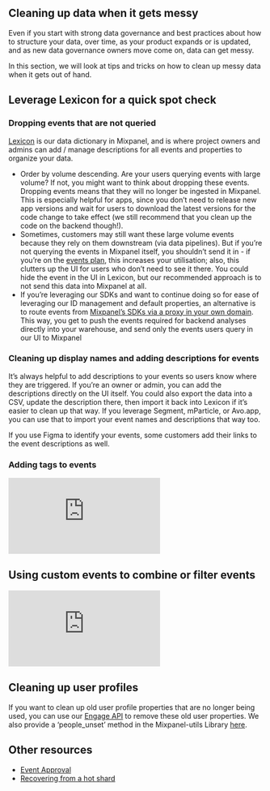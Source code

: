 ## Cleaning up data when it gets messy

Even if you start with strong data governance and best practices about how to structure your data, over time, as your product expands or is updated, and as new data governance owners move come on, data can get messy. 

In this section, we will look at tips and tricks on how to clean up messy data when it gets out of hand.

## Leverage Lexicon for a quick spot check

### Dropping events that are not queried

[Lexicon](/docs/admin/data-governance/lexicon) is our data dictionary in Mixpanel, and is where project owners and admins can add / manage descriptions for all events and properties to organize your data.

- Order by volume descending. Are your users querying events with large volume? If not, you might want to think about dropping these events. Dropping events means that they will no longer be ingested in Mixpanel. This is especially helpful for apps, since you don’t need to release new app versions and wait for users to download the latest versions for the code change to take effect (we still recommend that you clean up the code on the backend though!).
- Sometimes, customers may still want these large volume events because they rely on them downstream (via data pipelines). But if you’re not querying the events in Mixpanel itself, you shouldn’t send it in - if you’re on the [events plan](/docs/admin/pricing-and-plans/pricing#monthly-events-calculation), this increases your utilisation; also, this clutters up the UI for users who don’t need to see it there. You could hide the event in the UI in Lexicon, but our recommended approach is to not send this data into Mixpanel at all.
- If you’re leveraging our SDKs and want to continue doing so for ease of leveraging our ID management and default properties, an alternative is to route events from [Mixpanel’s SDKs via a proxy in your own domain](/docs/tracking/how-tos/tracking-via-proxy). This way, you get to push the events required for backend analyses directly into your warehouse, and send only the events users query in our UI to Mixpanel

### Cleaning up display names and adding descriptions for events

It’s always helpful to add descriptions to your events so users know where they are triggered. If you’re an owner or admin, you can add the descriptions directly on the UI itself. You could also export the data into a CSV, update the description there, then import it back into Lexicon if it’s easier to clean up that way. If you leverage Segment, mParticle, or Avo.app, you can use that to import your event names and descriptions that way too.

If you use Figma to identify your events, some customers add their links to the event descriptions as well.

### Adding tags to events
<div style={{position: 'relative', 'padding-bottom': '64.90384615384616%', height: 0}}>
    <iframe src="https://www.loom.com/embed/caa348ddf65a44a7b7c24adfd928cb29"
        frameborder="0"
        webkitallowfullscreen mozallowfullscreen allowfullscreen
        style={{position: 'absolute', 'top': 0, 'left': 0, 'width': '100%', 'height': '100%'}}>
    </iframe>
</div>

## Using custom events to combine or filter events
<div style={{position: 'relative', 'padding-bottom': '64.90384615384616%', height: 0}}>
    <iframe src="https://www.loom.com/embed/db542d087d494977963992eead54e43c"
        frameborder="0"
        webkitallowfullscreen mozallowfullscreen allowfullscreen
        style={{position: 'absolute', 'top': 0, 'left': 0, 'width': '100%', 'height': '100%'}}>
    </iframe>
</div>

## Cleaning up user profiles

If you want to clean up old user profile properties that are no longer being used, you can use our [Engage API](https://developer.mixpanel.com/reference/profile-delete-property) to remove these old user properties. We also provide a ‘people_unset’ method in the Mixpanel-utils Library [here](https://github.com/mixpanel/mixpanel-utils#unset-properties).

## Other resources

- [Event Approval](/changelogs/2023-06-01-event-approval)
- [Recovering from a hot shard](/docs/tracking/reference/distinct-id-limits)
